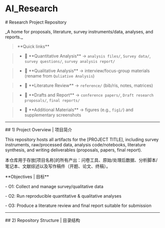 # AI\_Research

\# Research Project Repository



\_A home for proposals, literature, survey instruments/data, analyses, and reports.\_



> \*\*Quick links\*\*

> - 📂 \*\*Quantitative Analysis\*\* → `analysis files/`, `Survey data/`, `survey questions/`, `survey analysis report/`

> - 📂 \*\*Qualitative Analysis\*\* → interview/focus-group materials (rename from `Quliative Analysis`)

> - 📂 \*\*Literature Review\*\* → `reference/` (bib/ris, notes, matrices)

> - 📂 \*\*Drafts and Report\*\* → `conference papers/`, `Draft research proposals/`, `final reports/`

> - 📂 \*\*Additional Materials\*\* → figures (e.g., `fig1/`) and supplementary screenshots



---



\## 1) Project Overview | 项目简介



This repository hosts all artifacts for the \[PROJECT TITLE], including survey instruments, raw/processed data, analysis code/notebooks, literature synthesis, and writing deliverables (proposals, papers, final report).



本仓库用于存放\[项目名称]的所有产出：问卷工具、原始/处理后数据、分析脚本/笔记本、文献综述以及写作稿件（开题、论文、终稿）。



\*\*Objectives | 目标\*\*

\- O1: Collect and manage survey/qualitative data

\- O2: Run reproducible quantitative \& qualitative analyses

\- O3: Produce a literature review and final report suitable for submission



---



\## 2) Repository Structure | 目录结构





